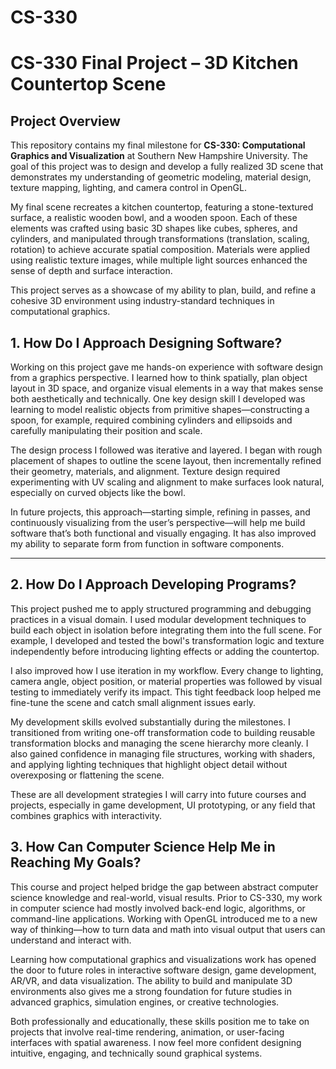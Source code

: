# CS-330

# CS-330 Final Project – 3D Kitchen Countertop Scene

## Project Overview

This repository contains my final milestone for **CS-330: Computational Graphics and Visualization** at Southern New Hampshire University. The goal of this project was to design and develop a fully realized 3D scene that demonstrates my understanding of geometric modeling, material design, texture mapping, lighting, and camera control in OpenGL. 

My final scene recreates a kitchen countertop, featuring a stone-textured surface, a realistic wooden bowl, and a wooden spoon. Each of these elements was crafted using basic 3D shapes like cubes, spheres, and cylinders, and manipulated through transformations (translation, scaling, rotation) to achieve accurate spatial composition. Materials were applied using realistic texture images, while multiple light sources enhanced the sense of depth and surface interaction.

This project serves as a showcase of my ability to plan, build, and refine a cohesive 3D environment using industry-standard techniques in computational graphics.



## 1. How Do I Approach Designing Software?

Working on this project gave me hands-on experience with software design from a graphics perspective. I learned how to think spatially, plan object layout in 3D space, and organize visual elements in a way that makes sense both aesthetically and technically. One key design skill I developed was learning to model realistic objects from primitive shapes—constructing a spoon, for example, required combining cylinders and ellipsoids and carefully manipulating their position and scale.

The design process I followed was iterative and layered. I began with rough placement of shapes to outline the scene layout, then incrementally refined their geometry, materials, and alignment. Texture design required experimenting with UV scaling and alignment to make surfaces look natural, especially on curved objects like the bowl.

In future projects, this approach—starting simple, refining in passes, and continuously visualizing from the user’s perspective—will help me build software that’s both functional and visually engaging. It has also improved my ability to separate form from function in software components.

---

## 2. How Do I Approach Developing Programs?

This project pushed me to apply structured programming and debugging practices in a visual domain. I used modular development techniques to build each object in isolation before integrating them into the full scene. For example, I developed and tested the bowl's transformation logic and texture independently before introducing lighting effects or adding the countertop.

I also improved how I use iteration in my workflow. Every change to lighting, camera angle, object position, or material properties was followed by visual testing to immediately verify its impact. This tight feedback loop helped me fine-tune the scene and catch small alignment issues early.

My development skills evolved substantially during the milestones. I transitioned from writing one-off transformation code to building reusable transformation blocks and managing the scene hierarchy more cleanly. I also gained confidence in managing file structures, working with shaders, and applying lighting techniques that highlight object detail without overexposing or flattening the scene.

These are all development strategies I will carry into future courses and projects, especially in game development, UI prototyping, or any field that combines graphics with interactivity.


## 3. How Can Computer Science Help Me in Reaching My Goals?

This course and project helped bridge the gap between abstract computer science knowledge and real-world, visual results. Prior to CS-330, my work in computer science had mostly involved back-end logic, algorithms, or command-line applications. Working with OpenGL introduced me to a new way of thinking—how to turn data and math into visual output that users can understand and interact with.

Learning how computational graphics and visualizations work has opened the door to future roles in interactive software design, game development, AR/VR, and data visualization. The ability to build and manipulate 3D environments also gives me a strong foundation for future studies in advanced graphics, simulation engines, or creative technologies.

Both professionally and educationally, these skills position me to take on projects that involve real-time rendering, animation, or user-facing interfaces with spatial awareness. I now feel more confident designing intuitive, engaging, and technically sound graphical systems.



